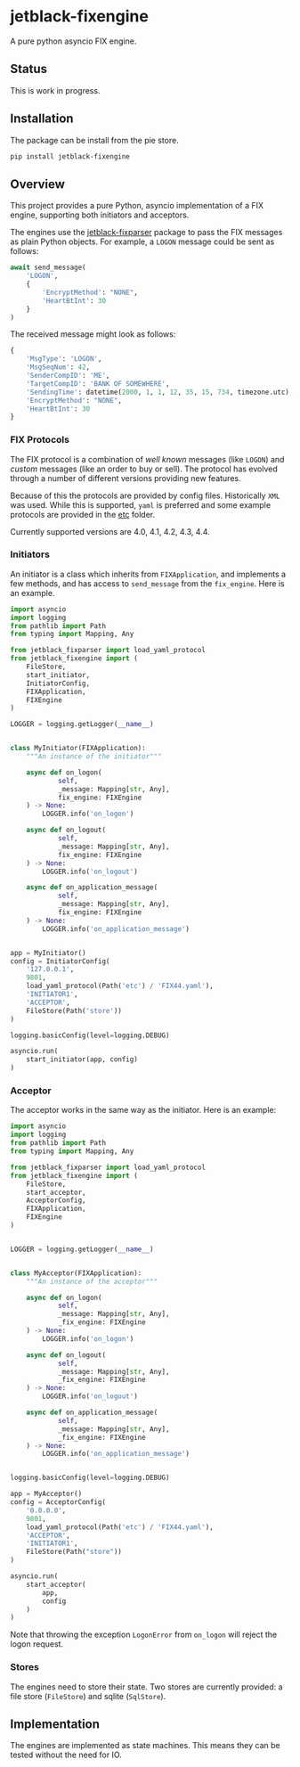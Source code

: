 # jetblack-fixengine

A pure python asyncio FIX engine.

## Status

This is work in progress.

## Installation

The package can be install from the pie store.

```bash
pip install jetblack-fixengine
```

## Overview

This project provides a pure Python, asyncio implementation of
a FIX engine, supporting both initiators and acceptors.

The engines use the [jetblack-fixparser](https://github.com/rob-blackbourn/jetblack-fixparser)
package to pass the FIX messages as plain Python objects. For example, a `LOGON` message could be sent as follows:

```python
await send_message(
    'LOGON',
    {
        'EncryptMethod': "NONE",
        'HeartBtInt': 30
    }
)
```

The received message might look as follows:

```python
{
    'MsgType': 'LOGON',
    'MsgSeqNum': 42,
    'SenderCompID': 'ME',
    'TargetCompID': 'BANK OF SOMEWHERE',
    'SendingTime': datetime(2000, 1, 1, 12, 35, 15, 734, timezone.utc),
    'EncryptMethod': "NONE",
    'HeartBtInt': 30
}
```

### FIX Protocols

The FIX protocol is a combination of *well known* messages (like `LOGON`)
and *custom* messages (like an order to buy or sell). The protocol
has evolved through a number of different versions providing new features.

Because of this the protocols are provided by config files. Historically
`XML` was used. While this is supported, `yaml` is preferred and some
example protocols are provided in the
[etc](https://github.com/rob-blackbourn/jetblack-fixengine/tree/master/etc)
folder.

Currently supported versions are 4.0, 4.1, 4.2, 4.3, 4.4.

### Initiators

An initiator is a class which inherits from `FIXApplication`, and implements a
few methods, and has access to `send_message` from the `fix_engine`. Here is an example.

```python
import asyncio
import logging
from pathlib import Path
from typing import Mapping, Any

from jetblack_fixparser import load_yaml_protocol
from jetblack_fixengine import (
    FileStore,
    start_initiator,
    InitiatorConfig,
    FIXApplication,
    FIXEngine
)

LOGGER = logging.getLogger(__name__)


class MyInitiator(FIXApplication):
    """An instance of the initiator"""

    async def on_logon(
            self,
            _message: Mapping[str, Any],
            fix_engine: FIXEngine
    ) -> None:
        LOGGER.info('on_logon')

    async def on_logout(
            self,
            _message: Mapping[str, Any],
            fix_engine: FIXEngine
    ) -> None:
        LOGGER.info('on_logout')

    async def on_application_message(
            self,
            _message: Mapping[str, Any],
            fix_engine: FIXEngine
    ) -> None:
        LOGGER.info('on_application_message')


app = MyInitiator()
config = InitiatorConfig(
    '127.0.0.1',
    9801,
    load_yaml_protocol(Path('etc') / 'FIX44.yaml'),
    'INITIATOR1',
    'ACCEPTOR',
    FileStore(Path('store'))
)

logging.basicConfig(level=logging.DEBUG)

asyncio.run(
    start_initiator(app, config)
)
```

### Acceptor

The acceptor works in the same way as the initiator. Here is an example:

```python
import asyncio
import logging
from pathlib import Path
from typing import Mapping, Any

from jetblack_fixparser import load_yaml_protocol
from jetblack_fixengine import (
    FileStore,
    start_acceptor,
    AcceptorConfig,
    FIXApplication,
    FIXEngine
)


LOGGER = logging.getLogger(__name__)


class MyAcceptor(FIXApplication):
    """An instance of the acceptor"""

    async def on_logon(
            self,
            _message: Mapping[str, Any],
            _fix_engine: FIXEngine
    ) -> None:
        LOGGER.info('on_logon')

    async def on_logout(
            self,
            _message: Mapping[str, Any],
            _fix_engine: FIXEngine
    ) -> None:
        LOGGER.info('on_logout')

    async def on_application_message(
            self,
            _message: Mapping[str, Any],
            _fix_engine: FIXEngine
    ) -> None:
        LOGGER.info('on_application_message')


logging.basicConfig(level=logging.DEBUG)

app = MyAcceptor()
config = AcceptorConfig(
    '0.0.0.0',
    9801,
    load_yaml_protocol(Path('etc') / 'FIX44.yaml'),
    'ACCEPTOR',
    'INITIATOR1',
    FileStore(Path("store"))
)

asyncio.run(
    start_acceptor(
        app,
        config
    )
)
```

Note that throwing the exception `LogonError` from `on_logon` will reject
the logon request.

### Stores

The engines need to store their state. Two stores are currently provided:
a file store (`FileStore`) and sqlite (`SqlStore`).

## Implementation

The engines are implemented as state machines. This means they can be
tested without the need for IO.
